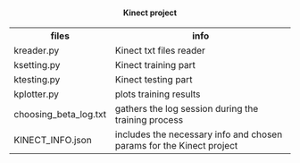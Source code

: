 <html>
<head>
<h4 align="center">Kinect project</h4>
</head>

<body>

<table style="width:100%">
  <tr>
    <th>files</th>
    <th>info</th>
  </tr>

  <tr>
    <td>kreader.py</td>
    <td>Kinect txt files reader</td>
  </tr>
  <tr>
    <td>ksetting.py</td>
    <td>Kinect training part</td>
  </tr>
  <tr>
    <td>ktesting.py</td>
    <td>Kinect testing part</td>
  </tr>
  <tr>
    <td>kplotter.py</td>
    <td>plots training results</td>
  </tr>
  <tr>
    <td>choosing_beta_log.txt</td>
    <td>gathers the log session during the training process</td>
  </tr>
  <tr>
    <td>KINECT_INFO.json</td>
    <td>includes the necessary info and chosen params for the Kinect project</td>
  </tr>
</table>

</body>
</html>
